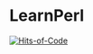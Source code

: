 # LearnPerl

[![Hits-of-Code](https://hitsofcode.com/github/linusjf/LearnPerl?branch=main)](https://hitsofcode.com/github/linusjf/LearnPerl/view?branch=main)
